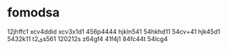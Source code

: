 # fomodsa
12jhffc1
xcv4ddid
xcv3x1d1
456p4444
hjkln541
54hkhd11
54cv+41
hjk45d1
5432k11
t2یs561
120212s
z64gf4
41f4j1
84fc44t
54lcg4
